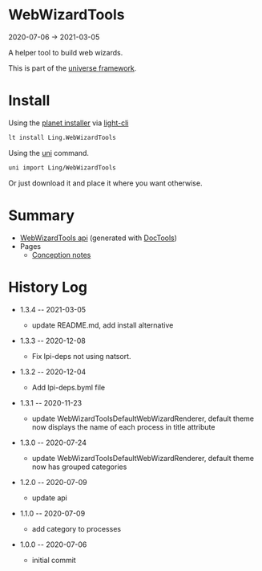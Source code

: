 WebWizardTools
===========
2020-07-06 -> 2021-03-05



A helper tool to build web wizards.


This is part of the [universe framework](https://github.com/karayabin/universe-snapshot).


Install
==========
Using the [planet installer](https://github.com/lingtalfi/Light_PlanetInstaller) via [light-cli](https://github.com/lingtalfi/Light_Cli)
```bash
lt install Ling.WebWizardTools
```

Using the [uni](https://github.com/lingtalfi/universe-naive-importer) command.
```bash
uni import Ling/WebWizardTools
```

Or just download it and place it where you want otherwise.






Summary
===========
- [WebWizardTools api](https://github.com/lingtalfi/WebWizardTools/blob/master/doc/api/Ling/WebWizardTools.md) (generated with [DocTools](https://github.com/lingtalfi/DocTools))
- Pages
    - [Conception notes](https://github.com/lingtalfi/WebWizardTools/blob/master/doc/pages/conception-notes.md)






History Log
=============

- 1.3.4 -- 2021-03-05

    - update README.md, add install alternative

- 1.3.3 -- 2020-12-08

    - Fix lpi-deps not using natsort.

- 1.3.2 -- 2020-12-04

    - Add lpi-deps.byml file

- 1.3.1 -- 2020-11-23

    - update WebWizardToolsDefaultWebWizardRenderer, default theme now displays the name of each process in title attribute 

- 1.3.0 -- 2020-07-24

    - update WebWizardToolsDefaultWebWizardRenderer, default theme now has grouped categories 
    
- 1.2.0 -- 2020-07-09

    - update api
    
- 1.1.0 -- 2020-07-09

    - add category to processes
    
- 1.0.0 -- 2020-07-06

    - initial commit